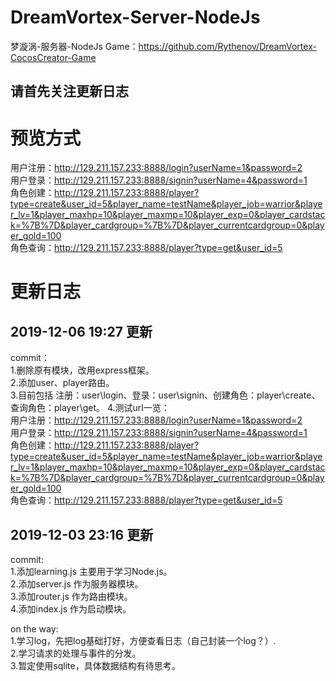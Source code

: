 # DreamVortex-Server-NodeJs
梦漩涡-服务器-NodeJs
Game：https://github.com/Rythenov/DreamVortex-CocosCreator-Game

请首先关注更新日志
-------------------------------------------

# 预览方式
用户注册：http://129.211.157.233:8888/login?userName=1&password=2  
用户登录：http://129.211.157.233:8888/signin?userName=4&password=1  
角色创建：http://129.211.157.233:8888/player?type=create&user_id=5&player_name=testName&player_job=warrior&player_lv=1&player_maxhp=10&player_maxmp=10&player_exp=0&player_cardstack=%7B%7D&player_cardgroup=%7B%7D&player_currentcardgroup=0&player_gold=100  
角色查询：http://129.211.157.233:8888/player?type=get&user_id=5  

# 更新日志
2019-12-06 19:27 更新
----------
commit：  
1.删除原有模块，改用express框架。  
2.添加user、player路由。  
3.目前包括 注册：user\login、登录：user\signin、创建角色：player\create、查询角色：player\get。 4.测试url一览：  
用户注册：http://129.211.157.233:8888/login?userName=1&password=2  
用户登录：http://129.211.157.233:8888/signin?userName=4&password=1  
角色创建：http://129.211.157.233:8888/player?type=create&user_id=5&player_name=testName&player_job=warrior&player_lv=1&player_maxhp=10&player_maxmp=10&player_exp=0&player_cardstack=%7B%7D&player_cardgroup=%7B%7D&player_currentcardgroup=0&player_gold=100  
角色查询：http://129.211.157.233:8888/player?type=get&user_id=5  


2019-12-03 23:16 更新
-----------------------------
commit:  
1.添加learning.js 主要用于学习Node.js。  
2.添加server.js 作为服务器模块。  
3.添加router.js 作为路由模块。  
4.添加index.js 作为启动模块。  

on the way:  
1.学习log，先把log基础打好，方便查看日志（自己封装一个log？）.  
2.学习请求的处理与事件的分发。  
3.暂定使用sqlite，具体数据结构有待思考。  